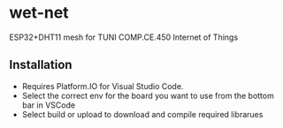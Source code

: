 # wet-net

ESP32+DHT11 mesh for TUNI COMP.CE.450 Internet of Things

## Installation

- Requires Platform.IO for Visual Studio Code.
- Select the correct env for the board you want to use from the bottom bar in VSCode
- Select build or upload to download and compile required librarues
